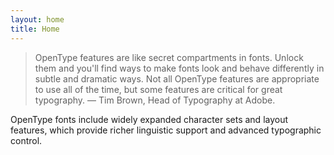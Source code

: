 ```yaml
---
layout: home
title: Home
---
```


> OpenType features are like secret compartments in fonts. Unlock them and you'll find ways to make fonts look and behave differently in subtle and dramatic ways. Not all OpenType features are appropriate to use all of the time, but some features are critical for great typography.
> — Tim Brown, Head of Typography at Adobe.

OpenType fonts include widely expanded character sets and layout features, which provide richer linguistic support and advanced typographic control.

